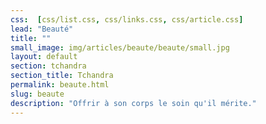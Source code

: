 ```yaml
---
css:  [css/list.css, css/links.css, css/article.css]
lead: "Beauté"
title: ""
small_image: img/articles/beaute/beaute/small.jpg
layout: default
section: tchandra
section_title: Tchandra
permalink: beaute.html
slug: beaute
description: "Offrir à son corps le soin qu'il mérite."
---
```


